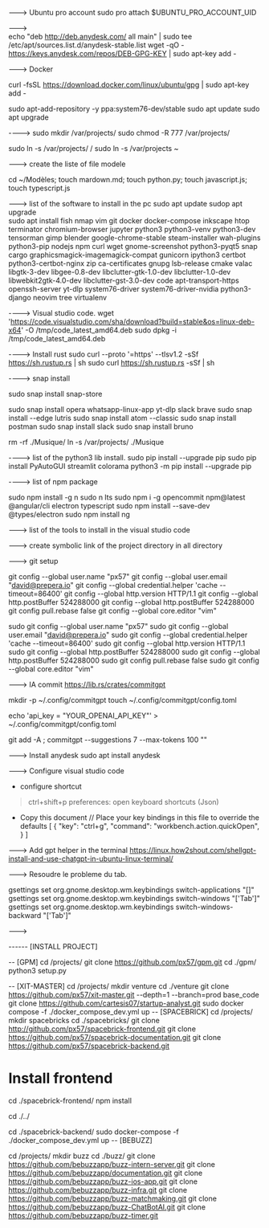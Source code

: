 
---> Ubuntu pro account
sudo pro attach $UBUNTU_PRO_ACCOUNT_UID

--->  
echo "deb http://deb.anydesk.com/ all main" | sudo tee /etc/apt/sources.list.d/anydesk-stable.list
wget -qO - https://keys.anydesk.com/repos/DEB-GPG-KEY | sudo apt-key add -


---> Docker 

curl -fsSL https://download.docker.com/linux/ubuntu/gpg | sudo apt-key add -

sudo apt-add-repository -y ppa:system76-dev/stable
sudo apt update 
sudo apt upgrade 

----> 
sudo mkdir /var/projects/
sudo chmod -R 777 /var/projects/

sudo ln -s /var/projects/ /
sudo ln -s /var/projects ~

---> create the liste of file modele
 
cd ~/Modèles; touch mardown.md; touch python.py; touch javascript.js; touch typescript.js

---> list of the software to install in the pc
sudo apt update 
sudop apt upgrade  
sudo apt install fish nmap vim git docker docker-compose inkscape htop terminator chromium-browser jupyter python3 python3-venv python3-dev tensorman gimp blender google-chrome-stable steam-installer wah-plugins python3-pip nodejs npm curl wget gnome-screenshot python3-pyqt5 snap cargo graphicsmagick-imagemagick-compat gunicorn ipython3 certbot python3-certbot-nginx zip ca-certificates gnupg lsb-release cmake valac libgtk-3-dev libgee-0.8-dev libclutter-gtk-1.0-dev libclutter-1.0-dev libwebkit2gtk-4.0-dev libclutter-gst-3.0-dev code apt-transport-https openssh-server yt-dlp system76-driver system76-driver-nvidia python3-django neovim tree virtualenv


----> Visual studio code.
wget 'https://code.visualstudio.com/sha/download?build=stable&os=linux-deb-x64' -O /tmp/code_latest_amd64.deb
sudo dpkg -i /tmp/code_latest_amd64.deb

----> Install rust
sudo curl --proto '=https' --tlsv1.2 -sSf https://sh.rustup.rs | sh
sudo curl https://sh.rustup.rs -sSf | sh

----> snap install 

sudo snap install snap-store

sudo snap install opera whatsapp-linux-app yt-dlp slack brave
sudo snap install --edge lutris 
sudo snap install atom --classic
sudo snap install postman
sudo snap install slack
sudo snap install bruno


rm -rf ./Musique/
ln -s /var/projects/ ./Musique 


----> list of the python3 lib install.
sudo pip install --upgrade pip
sudo pip install PyAutoGUI streamlit colorama
python3 -m pip install --upgrade pip

----> list of npm package

sudo npm install -g n
sudo n lts
sudo npm i -g opencommit npm@latest @angular/cli electron typescript
sudo npm install --save-dev @types/electron
sudo npm install ng


---> list of the tools to install in the visual studio code 

---> create symbolic link of the project directory in all directory 
 

---> git setup 

git config --global user.name "px57"
git config --global user.email "david@prepera.io"
git config --global credential.helper 'cache --timeout=86400'
git config --global http.version HTTP/1.1
git config --global http.postBuffer 524288000
git config --global http.postBuffer 524288000
git config pull.rebase false
git config --global core.editor "vim"

sudo git config --global user.name "px57"
sudo git config --global user.email "david@prepera.io"
sudo git config --global credential.helper 'cache --timeout=86400'
sudo git config --global http.version HTTP/1.1
sudo git config --global http.postBuffer 524288000
sudo git config --global http.postBuffer 524288000
sudo git config pull.rebase false
sudo git config --global core.editor "vim"


---> IA commit
https://lib.rs/crates/commitgpt

mkdir -p ~/.config/commitgpt
touch ~/.config/commitgpt/config.toml

echo 'api_key = "YOUR_OPENAI_API_KEY"' > ~/.config/commitgpt/config.toml

git add -A ; commitgpt --suggestions 7 --max-tokens 100 ""

---> Install anydesk
sudo apt install anydesk

---> Configure visual studio code

- configure shortcut 
> ctrl+shift+p
> preferences: open keyboard shortcuts (Json)
- Copy this document
// Place your key bindings in this file to override the defaults
[
    { "key": "ctrl+g", "command": "workbench.action.quickOpen", }
]


---> Add gpt helper in the terminal 
https://linux.how2shout.com/shellgpt-install-and-use-chatgpt-in-ubuntu-linux-terminal/

---> Resoudre le probleme du tab. 

gsettings set org.gnome.desktop.wm.keybindings switch-applications "[]"
gsettings set org.gnome.desktop.wm.keybindings switch-windows "['<Alt>Tab']"
gsettings set org.gnome.desktop.wm.keybindings switch-windows-backward "['<Shift><Alt>Tab']"

---> 

------ [INSTALL PROJECT]

-- [GPM]
cd /projects/
git clone https://github.com/px57/gpm.git
cd ./gpm/
python3 setup.py

-- [XIT-MASTER]
cd /projects/
mkdir venture
cd ./venture
git clone https://github.com/px57/xit-master.git --depth=1 --branch=prod base_code
git clone https://github.com/cartesis07/startup-analyst.git
sudo docker compose  -f ./docker_compose_dev.yml up
-- [SPACEBRICK]
cd /projects/
mkdir spacebricks
cd ./spacebricks/
git clone http://github.com/px57/spacebrick-frontend.git
git clone https://github.com/px57/spacebrick-documentation.git
git clone https://github.com/px57/spacebrick-backend.git

# Install frontend 
cd ./spacebrick-frontend/
npm install 

cd ./../

cd ./spacebrick-backend/
sudo docker-compose  -f ./docker_compose_dev.yml up
-- [BEBUZZ]

cd /projects/
mkdir buzz
cd ./buzz/
git clone https://github.com/bebuzzapp/buzz-intern-server.git
git clone https://github.com/bebuzzapp/documentation.git
git clone https://github.com/bebuzzapp/buzz-ios-app.git
git clone https://github.com/bebuzzapp/buzz-infra.git
git clone https://github.com/bebuzzapp/buzz-matchmaking.git 
git clone https://github.com/bebuzzapp/buzz-ChatBotAI.git
git clone https://github.com/bebuzzapp/buzz-timer.git
